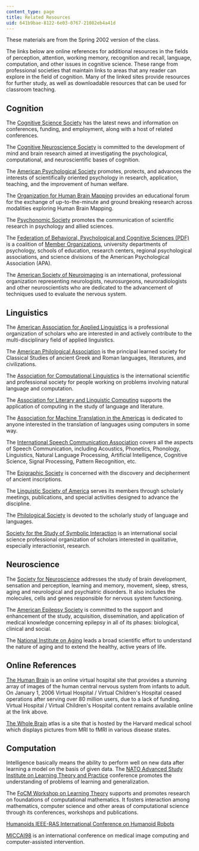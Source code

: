 ```yaml
---
content_type: page
title: Related Resources
uid: 641b9bae-8122-6e03-0767-21082eb4a41d
---
```


These materials are from the Spring 2002 version of the class.

The links below are online references for additional resources in the fields of perception, attention, working memory, recognition and recall, language, computation, and other issues in cognitive science. These range from professional societies that maintain links to areas that any reader can explore in the field of cognition. Many of the linked sites provide resources for further study, as well as downloadable resources that can be used for classroom teaching.

Cognition
---------

The [Cognitive Science Society](http://www.cognitivesciencesociety.org/) has the latest news and information on conferences, funding, and employment, along with a host of related conferences.

The [Cognitive Neuroscience Society](http://www.cogneurosociety.org/) is committed to the development of mind and brain research aimed at investigating the psychological, computational, and neuroscientific bases of cognition.

The [American Psychological Society](http://www.psychologicalscience.org/) promotes, protects, and advances the interests of scientifically oriented psychology in research, application, teaching, and the improvement of human welfare.

The [Organization for Human Brain Mapping](http://www.humanbrainmapping.org/) provides an educational forum for the exchange of up-to-the-minute and ground breaking research across modalities exploring Human Brain Mapping.

The [Psychonomic Society](http://www.psychonomic.org/) promotes the communication of scientific research in psychology and allied sciences.

The [Federation of Behavioral, Psychological and Cognitive Sciences (PDF)](http://cred.columbia.edu/files/2012/01/2009NSTCSBEbriefing.pdf) is a coalition of [Member Organizations](http://www.fabbs.org/support/affiliates/), university departments of psychology, schools of education, research centers, regional psychological associations, and science divisions of the American Psychological Association (APA).

The [American Society of Neuroimaging](http://www.asnweb.org/) is an international, professional organization representing neurologists, neurosurgeons, neuroradiologists and other neuroscientists who are dedicated to the advancement of techniques used to evaluate the nervous system.

Linguistics
-----------

The [American Association for Applied Linguistics](http://www.aaal.org/) is a professional organization of scholars who are interested in and actively contribute to the multi-disciplinary field of applied linguistics.

The [American Philological Association](http://www.apaclassics.org/) is the principal learned society for Classical Studies of ancient Greek and Roman languages, literatures, and civilizations.

The [Association for Computational Linguistics](http://www.aclweb.org/) is the international scientific and professional society for people working on problems involving natural language and computation.

The [Association for Literary and Linguistic Computing](http://www.allc.org/) supports the application of computing in the study of language and literature.

The [Association for Machine Translation in the Americas](http://www.amtaweb.org/) is dedicated to anyone interested in the translation of languages using computers in some way.

The [International Speech Communication Association](http://www.isca-speech.org/) covers all the aspects of Speech Communication, including Acoustics, Phonetics, Phonology, Linguistics, Natural Language Processing, Artificial Intelligence, Cognitive Science, Signal Processing, Pattern Recognition, etc.

The [Epigraphic Society](http://www.epigraphy.org/) is concerned with the discovery and decipherment of ancient inscriptions.

The [Linguistic Society of America](http://www.lsadc.org/) serves its members through scholarly meetings, publications, and special activities designed to advance the discipline.

The [Philological Society](http://www.philsoc.org.uk/) is devoted to the scholarly study of language and languages.

[Society for the Study of Symbolic Interaction](http://www.espach.salford.ac.uk/sssi/index.php) is an international social science professional organization of scholars interested in qualitative, especially interactionist, research.

Neuroscience
------------

The [Society for Neuroscience](http://www.sfn.org/) addresses the study of brain development, sensation and perception, learning and memory, movement, sleep, stress, aging and neurological and psychiatric disorders. It also includes the molecules, cells and genes responsible for nervous system functioning.

The [American Epilepsy Society](http://www.aesnet.org/) is committed to the support and enhancement of the study, acquisition, dissemination, and application of medical knowledge concerning epilepsy in all of its phases: biological, clinical and social.

The [National Institute on Aging](http://www.nia.nih.gov/) leads a broad scientific effort to understand the nature of aging and to extend the healthy, active years of life.

Online References
-----------------

[The Human Brain](http://www.vh.org/Providers/Textbooks/BrainAnatomy/BrainAnatomy.html) is an online virtual hospital site that provides a stunning array of images of the human central nervous system from infants to adult. On January 1, 2006 Virtual Hospital / Virtual Children's Hospital ceased operations after serving over 80 million users, due to a lack of funding. Virtual Hospital / Virtual Children's Hospital content remains available online at the link above.

[The Whole Brain](http://www.med.harvard.edu/AANLIB/home.html) atlas is a site that is hosted by the Harvard medical school which displays pictures from MRI to fMRI in various disease states.

Computation
-----------

Intelligence basically means the ability to perform well on new data after learning a model on the basis of given data. The [NATO Advanced Study Institute on Learning Theory and Practice](http://www.esat.kuleuven.ac.be/sista/natoasi/ltp2002.html) conference promotes the understanding of problems of learning and generalization.

The [FoCM Workshop on Learning Theory](http://www.damtp.cam.ac.uk/user/na/FoCM/index.html) supports and promotes research on foundations of computational mathematics. It fosters interaction among mathematics, computer science and other areas of computational science through its conferences, workshops and publications.

[Humanoids IEEE-RAS International Conference on Humanoid Robots](http://www.humanoids.ws/)

[MICCAI98](http://www.ai.mit.edu/conferences/miccai98/) is an international conference on medical image computing and computer-assisted intervention.